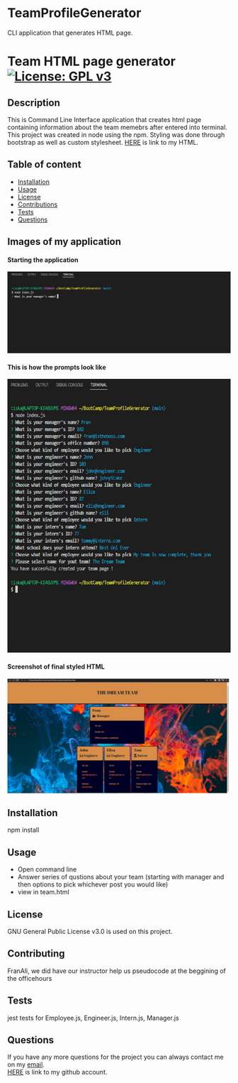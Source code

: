 # TeamProfileGenerator
CLI application that generates HTML page. 
# Team HTML page generator [![License: GPL v3](https://img.shields.io/badge/License-GPLv3-blue.svg)](https://www.gnu.org/licenses/gpl-3.0)
## Description
This is Command Line Interface application that creates html page containing information about the team memebrs after entered into terminal. This project was created in node using the npm. Styling was done through bootstrap as well as custom stylesheet.
[HERE](https://github.com/FrantiskaAli) is link to my HTML.

## Table of content
- [Installation](#Installation)
- [Usage](#Usage)
- [License](#License)
- [Contributions](#Contributions)
- [Tests](#Tests)
- [Questions](#Questions)
## Images of my application
#### Starting the application
![start](./READMEIMAGES/CLI-pic.jpg)
#### This is how the prompts look like
![process](./READMEIMAGES/pic2.jpg)
#### Screenshot of final styled HTML
![screenshot](./READMEIMAGES/screenshot.jpg)



## Installation
npm install
## Usage
- Open command line
- Answer series of qustions about your team (starting with manager and then options to pick whichever post you would like)
- view in team.html
## License
GNU General Public License v3.0 is used on this project.
## Contributing
FranAli, we did have our instructor help us pseudocode at the beggining of the officehours
## Tests
jest tests for Employee.js, Engineer.js, Intern.js, Manager.js
## Questions
If you have any more questions for the project you can always contact me on my [email](mailto:tiskarechk@gmail.com). </br>
[HERE](https://github.com/FrantiskaAli) is link to my github account. 
